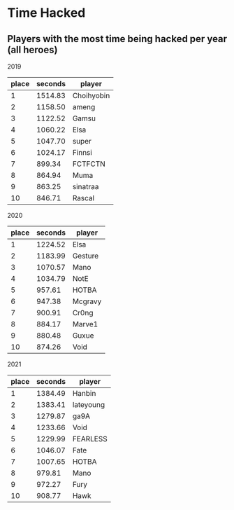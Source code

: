 # Time Hacked

## Players with the most time being hacked per year (all heroes)


2019

 | place | seconds | player     |
|-------|---------|------------|
|     1 | 1514.83 | Choihyobin |
|     2 | 1158.50 | ameng      |
|     3 | 1122.52 | Gamsu      |
|     4 | 1060.22 | Elsa       |
|     5 | 1047.70 | super      |
|     6 | 1024.17 | Finnsi     |
|     7 |  899.34 | FCTFCTN    |
|     8 |  864.94 | Muma       |
|     9 |  863.25 | sinatraa   |
|    10 |  846.71 | Rascal     |

2020

 | place | seconds | player  |
|-------|---------|---------|
|     1 | 1224.52 | Elsa    |
|     2 | 1183.99 | Gesture |
|     3 | 1070.57 | Mano    |
|     4 | 1034.79 | NotE    |
|     5 |  957.61 | HOTBA   |
|     6 |  947.38 | Mcgravy |
|     7 |  900.91 | Cr0ng   |
|     8 |  884.17 | Marve1  |
|     9 |  880.48 | Guxue   |
|    10 |  874.26 | Void    |

2021

 | place | seconds | player    |
|-------|---------|-----------|
|     1 | 1384.49 | Hanbin    |
|     2 | 1383.41 | lateyoung |
|     3 | 1279.87 | ga9A      |
|     4 | 1233.66 | Void      |
|     5 | 1229.99 | FEARLESS  |
|     6 | 1046.07 | Fate      |
|     7 | 1007.65 | HOTBA     |
|     8 |  979.81 | Mano      |
|     9 |  972.27 | Fury      |
|    10 |  908.77 | Hawk      |
